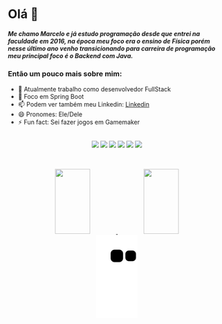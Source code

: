 # Olá 👋
##### Me chamo Marcelo e já estudo programação desde que entrei na faculdade em 2016, na época meu foco era o ensino de Física porém nesse último ano venho transicionando para carreira de programação meu principal foco é o Backend com Java.


### Então um pouco mais sobre mim:

- 🔭 Atualmente trabalho como desenvolvedor FullStack
- 🌱 Foco em Spring Boot
- 📫 Podem ver também meu Linkedin: [Linkedin](https://linkedin.com/in/marcelo-h-ribeiro)
- 😄 Pronomes: Ele/Dele
- ⚡ Fun fact: Sei fazer jogos em Gamemaker


##

<div align="center">
  <img height="50vh" src="https://cdn.jsdelivr.net/gh/devicons/devicon/icons/html5/html5-plain-wordmark.svg" />
  <img height="50vh" src="https://cdn.jsdelivr.net/gh/devicons/devicon/icons/css3/css3-plain-wordmark.svg" />
  <img height="60vh" src="https://cdn.jsdelivr.net/gh/devicons/devicon/icons/java/java-original-wordmark.svg" />
  <img height="60vh" src="https://cdn.jsdelivr.net/gh/devicons/devicon/icons/spring/spring-original-wordmark.svg" />
  <img height="40vh" src="https://cdn.jsdelivr.net/gh/devicons/devicon/icons/javascript/javascript-plain.svg" />
  <img height="40vh" src="https://cdn.jsdelivr.net/gh/devicons/devicon/icons/react/react-original-wordmark.svg" />


</div>


##

<div align="center"><br>
  <a href="https://github.com/MarceloRibeiro1">
  <img width="40%" height="150vh" src="https://github-readme-stats.vercel.app/api?username=MarceloRibeiro1&show_icons=true&theme=dracula&include_all_commits=true&count_private=true"/>
  <img width="40%" height="150vh" src="https://github-readme-stats.vercel.app/api/top-langs/?username=MarceloRibeiro1&layout=compact&langs_count=7&theme=dracula"/>
  <br>
  <img src="https://github.com/rafaballerini/rafaballerini/blob/output/github-contribution-grid-snake.svg">
</div>

<!--
**MarceloRibeiro1/MarceloRibeiro1** is a ✨ _special_ ✨ repository because its `README.md` (this file) appears on your GitHub profile.

Here are some ideas to get you started:


-->
